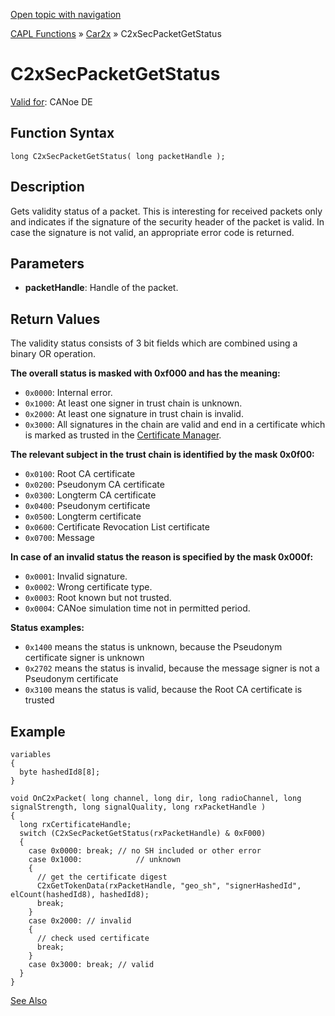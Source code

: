 [Open topic with navigation](../../../../../CANoeDEFamily.htm#Topics/CAPLFunctions/Car2x/Functions/CAPLfunctionC2xSecPacketGetStatus.md)

[CAPL Functions](../../CAPLfunctions.md) » [Car2x](../CAPLfunctionsCar2xOverview.md) » C2xSecPacketGetStatus

# C2xSecPacketGetStatus

[Valid for](../../../Shared/FeatureAvailability.md): CANoe DE

## Function Syntax

```plaintext
long C2xSecPacketGetStatus( long packetHandle );
```

## Description

Gets validity status of a packet. This is interesting for received packets only and indicates if the signature of the security header of the packet is valid. In case the signature is not valid, an appropriate error code is returned.

## Parameters

- **packetHandle**: Handle of the packet.

## Return Values

The validity status consists of 3 bit fields which are combined using a binary OR operation.

**The overall status is masked with 0xf000 and has the meaning:**

- `0x0000`: Internal error.
- `0x1000`: At least one signer in trust chain is unknown.
- `0x2000`: At least one signature in trust chain is invalid.
- `0x3000`: All signatures in the chain are valid and end in a certificate which is marked as trusted in the [Certificate Manager](../../../CANoeCANalyzer/Ribbon/File/Options/BussystemsProtocols/BussystemsProtocolsCar2x.md#Car2xCertificateManager).

**The relevant subject in the trust chain is identified by the mask 0x0f00:**

- `0x0100`: Root CA certificate
- `0x0200`: Pseudonym CA certificate
- `0x0300`: Longterm CA certificate
- `0x0400`: Pseudonym certificate
- `0x0500`: Longterm certificate
- `0x0600`: Certificate Revocation List certificate
- `0x0700`: Message

**In case of an invalid status the reason is specified by the mask 0x000f:**

- `0x0001`: Invalid signature.
- `0x0002`: Wrong certificate type.
- `0x0003`: Root known but not trusted.
- `0x0004`: CANoe simulation time not in permitted period.

**Status examples:**

- `0x1400` means the status is unknown, because the Pseudonym certificate signer is unknown
- `0x2702` means the status is invalid, because the message signer is not a Pseudonym certificate
- `0x3100` means the status is valid, because the Root CA certificate is trusted

## Example

```plaintext
variables
{
  byte hashedId8[8];
}

void OnC2xPacket( long channel, long dir, long radioChannel, long signalStrength, long signalQuality, long rxPacketHandle )
{
  long rxCertificateHandle;
  switch (C2xSecPacketGetStatus(rxPacketHandle) & 0xF000)
  {
    case 0x0000: break; // no SH included or other error
    case 0x1000:            // unknown
    {
      // get the certificate digest
      C2xGetTokenData(rxPacketHandle, "geo_sh", "signerHashedId", elCount(hashedId8), hashedId8);
      break;
    }
    case 0x2000: // invalid
    {
      // check used certificate
      break;
    }
    case 0x3000: break; // valid
  }
}
```

[See Also](javascript:void(0);)